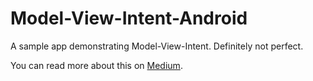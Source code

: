 # Model-View-Intent-Android
A sample app demonstrating Model-View-Intent. Definitely not perfect.

You can read more about this on [Medium](https://medium.com/@CodyEngel/lets-try-model-view-intent-with-android-3190a899c3a1).
